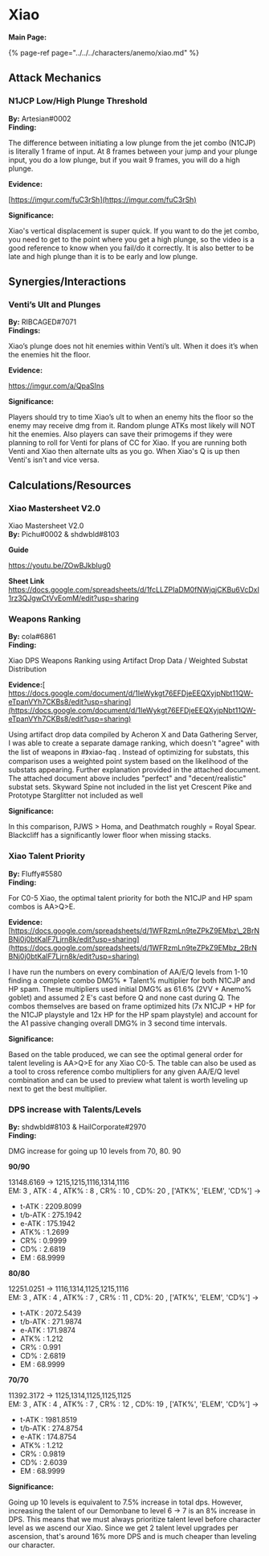 # Xiao

**Main Page:**

{% page-ref page="../../../characters/anemo/xiao.md" %}

## Attack Mechanics

### **N1JCP Low/High Plunge Threshold**

**By:** Artesian\#0002  
**Finding:**

The difference between initiating a low plunge from the jet combo \(N1CJP\) is literally 1 frame of input. At 8 frames between your jump and your plunge input, you do a low plunge, but if you wait 9 frames, you will do a high plunge.

**Evidence:**

[https://imgur.com/fuC3rSh](https://imgur.com/fuC3rSh)

**Significance:**

Xiao's vertical displacement is super quick. If you want to do the jet combo, you need to get to the point where you get a high plunge, so the video is a good reference to know when you fail/do it correctly. It is also better to be late and high plunge than it is to be early and low plunge.

## Synergies/Interactions

### **Venti’s Ult and Plunges**

**By:** RIBCAGED\#7071  
**Findings:**

Xiao’s plunge does not hit enemies within Venti’s ult. When it does it’s when the enemies hit the floor.[ ](https://imgur.com/a/QpaSIns)

**Evidence:**

[https://imgur.com/a/QpaSIns ](https://imgur.com/a/QpaSIns)

**Significance:**

Players should try to time Xiao’s ult to when an enemy hits the floor so the enemy may receive dmg from it. Random plunge ATKs most likely will NOT hit the enemies. Also players can save their primogems if they were planning to roll for Venti for plans of CC for Xiao. If you are running both Venti and Xiao then alternate ults as you go. When Xiao's Q is up then Venti's isn't and vice versa.

## Calculations/Resources

### **Xiao Mastersheet V2.0**

Xiao Mastersheet V2.0  
**By:** Pichu\#0002 & shdwbld\#8103

**Guide**

[https://youtu.be/ZOwBJkbIug0 ](https://youtu.be/ZOwBJkbIug0)

**Sheet Link** [https://docs.google.com/spreadsheets/d/1fcLLZPIaDM0fNWjqjCKBu6VcDxI1rz3QJgwCtVvEomM/edit?usp=sharing ](https://docs.google.com/spreadsheets/d/1fcLLZPIaDM0fNWjqjCKBu6VcDxI1rz3QJgwCtVvEomM/edit?usp=sharing)

### **Weapons Ranking**

**By:** cola\#6861  
**Finding:**

Xiao DPS Weapons Ranking using Artifact Drop Data / Weighted Substat Distribution

**Evidence:**[ https://docs.google.com/document/d/1IeWykgt76EFDjeEEQXyjpNbt11QW-eTpanVYh7CKBs8/edit?usp=sharing](https://docs.google.com/document/d/1IeWykgt76EFDjeEEQXyjpNbt11QW-eTpanVYh7CKBs8/edit?usp=sharing)

Using artifact drop data compiled by Acheron X and Data Gathering Server, I was able to create a separate damage ranking, which doesn't "agree" with the list of weapons in \#》xiao-faq . Instead of optimizing for substats, this comparison uses a weighted point system based on the likelihood of the substats appearing. Further explanation provided in the attached document. The attached document above includes "perfect" and "decent/realistic" substat sets. Skyward Spine not included in the list yet Crescent Pike and Prototype Starglitter not included as well

**Significance:**

In this comparison, PJWS &gt; Homa, and Deathmatch roughly = Royal Spear. Blackcliff has a significantly lower floor when missing stacks.

### **Xiao Talent Priority**

**By:** Fluffy\#5580  
**Finding:**

For C0-5 Xiao, the optimal talent priority for both the N1CJP and HP spam combos is AA&gt;Q&gt;E.

**Evidence:**[https://docs.google.com/spreadsheets/d/1WFRzmLn9teZPkZ9EMbz\_2BrNBNj0j0btKaIF7Ljrn8k/edit?usp=sharing](https://docs.google.com/spreadsheets/d/1WFRzmLn9teZPkZ9EMbz_2BrNBNj0j0btKaIF7Ljrn8k/edit?usp=sharing)

I have run the numbers on every combination of AA/E/Q levels from 1-10 finding a complete combo DMG% \* Talent% multiplier for both N1CJP and HP spam. These multipliers used initial DMG% as 61.6% \(2VV + Anemo% goblet\) and assumed 2 E's cast before Q and none cast during Q. The combos themselves are based on frame optimized hits \(7x N1CJP + HP for the N1CJP playstyle and 12x HP for the HP spam playstyle\) and account for the A1 passive changing overall DMG% in 3 second time intervals.

**Significance:**

Based on the table produced, we can see the optimal general order for talent leveling is AA&gt;Q&gt;E for any Xiao C0-5. The table can also be used as a tool to cross reference combo multipliers for any given AA/E/Q level combination and can be used to preview what talent is worth leveling up next to get the best multiplier.

### **DPS increase with Talents/Levels**

**By:** shdwbld\#8103 & HailCorporate\#2970  
**Finding:**

DMG increase for going up 10 levels from 70, 80. 90

**90/90**

13148.6169 -&gt; 1215,1215,1116,1314,1116  
EM: 3 , ATK : 4 , ATK% : 8 , CR% : 10 , CD%: 20 , \['ATK%', 'ELEM', 'CD%'\] -&gt;

* t-ATK : 2209.8099
* t/b-ATK : 275.1942
* e-ATK : 175.1942
* ATK% : 1.2699
* CR% : 0.9999
* CD% : 2.6819
* EM : 68.9999

**80/80**

12251.0251 -&gt; 1116,1314,1125,1215,1116  
EM: 3 , ATK : 4 , ATK% : 7 , CR% : 11 , CD%: 20 , \['ATK%', 'ELEM', 'CD%'\] -&gt;

* t-ATK : 2072.5439
* t/b-ATK : 271.9874
* e-ATK : 171.9874
* ATK% : 1.212
* CR% : 0.991
* CD% : 2.6819
* EM : 68.9999

**70/70**

11392.3172 -&gt; 1125,1314,1125,1125,1125  
EM: 3 , ATK : 4 , ATK% : 7 , CR% : 12 , CD%: 19 , \['ATK%', 'ELEM', 'CD%'\] -&gt;

* t-ATK : 1981.8519
* t/b-ATK : 274.8754
* e-ATK : 174.8754
* ATK% : 1.212
* CR% : 0.9819
* CD% : 2.6039
* EM : 68.9999

**Significance:**

Going up 10 levels is equivalent to 7.5% increase in total dps. However, increasing the talent of our Demonbane to level 6 -&gt; 7 is an 8% increase in DPS. This means that we must always prioritize talent level before character level as we ascend our Xiao. Since we get 2 talent level upgrades per ascension, that's around 16% more DPS and is much cheaper than leveling our character.

